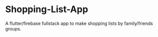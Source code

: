 # Shopping-List-App
A flutter/firebase fullstack app to make shopping lists by family/friends groups. 
